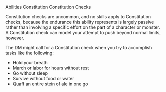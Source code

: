 Abilities
Constitution
Constitution Checks
<p>
  Constitution checks are uncommon, and no skills apply to Constitution checks, because the endurance this ability represents is largely passive rather than involving a specific effort on the part of a character or monster. A Constitution check can model your attempt to push beyond normal limits, however.
</p>
<p>
  The DM might call for a Constitution check when you try to accomplish tasks like the following:
</p>
<ul>
  <li>Hold your breath</li>
  <li>March or labor for hours without rest</li>
  <li>Go without sleep</li>
  <li>Survive without food or water</li>
  <li>Quaff an entire stein of ale in one go</li>
</ul>